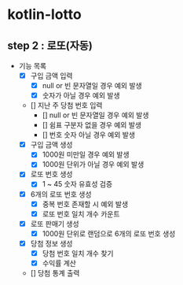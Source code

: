# kotlin-lotto

## step 2 : 로또(자동)

- 기능 목록
  - [X] 구입 금액 입력
    - [X] null or 빈 문자열일 경우 예외 발생
    - [X] 숫자가 아닐 경우 예외 발생
  - [] 지난 주 당첨 번호 입력
    - [] null or 빈 문자열일 경우 예외 발생
    - [] 쉼표 구분자 없을 경우 예외 발생
    - [] 번호 숫자 아닐 경우 예외 발생
  - [x] 구입 금액 생성
    - [x] 1000원 미만일 경우 예외 발생
    - [x] 1000원 단위가 아닐 경우 예외 발생
  - [x] 로또 번호 생성
    - [x] 1 ~ 45 숫자 유효성 검증
  - [x] 6개의 로또 번호 생성
    - [x] 중복 번호 존재할 시 예외 발생
    - [x] 로또 번호 일치 개수 카운트
  - [x] 로또 판매기 생성
    - [x] 1000원 단위로 랜덤으로 6개의 로또 번호 생성
  - [x] 당첨 정보 생성
    - [x] 당첨 번호 일치 개수 찾기
    - [x] 수익률 계산
  - [] 당첨 통계 출력
